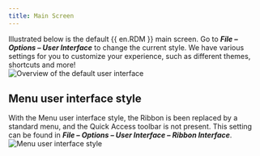 ```yaml
---
title: Main Screen
---
```

Illustrated below is the default {{ en.RDM }} main screen. Go to ***File – Options – User Interface*** to change the current style. We have various settings for you to customize your experience, such as different themes, shortcuts and more!  
![Overview of the default user interface](/img/en/rdm/windows/clip11231.png) 

## Menu user interface style 

With the Menu user interface style, the Ribbon is been replaced by a standard menu, and the Quick Access toolbar is not present. This setting can be found in ***File – Options – User Interface – Ribbon Interface***.  
![Menu user interface style](/img/en/rdm/windows/clip11404.png) 
